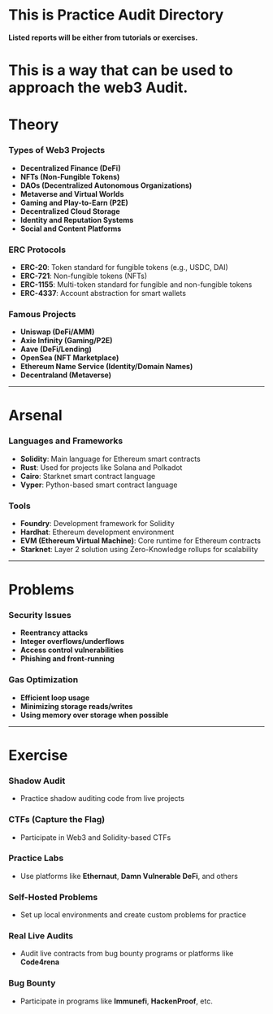 # This is Practice Audit Directory

**Listed reports will be either from tutorials or exercises.**

# This is a way that can be used to approach the web3 Audit. 

# **Theory**

### **Types of Web3 Projects**
- **Decentralized Finance (DeFi)**
- **NFTs (Non-Fungible Tokens)**
- **DAOs (Decentralized Autonomous Organizations)**
- **Metaverse and Virtual Worlds**
- **Gaming and Play-to-Earn (P2E)**
- **Decentralized Cloud Storage**
- **Identity and Reputation Systems**
- **Social and Content Platforms**

### **ERC Protocols**
- **ERC-20**: Token standard for fungible tokens (e.g., USDC, DAI)
- **ERC-721**: Non-fungible tokens (NFTs)
- **ERC-1155**: Multi-token standard for fungible and non-fungible tokens
- **ERC-4337**: Account abstraction for smart wallets

### **Famous Projects**
- **Uniswap (DeFi/AMM)**
- **Axie Infinity (Gaming/P2E)**
- **Aave (DeFi/Lending)**
- **OpenSea (NFT Marketplace)**
- **Ethereum Name Service (Identity/Domain Names)**
- **Decentraland (Metaverse)**

---

# **Arsenal**

### **Languages and Frameworks**
- **Solidity**: Main language for Ethereum smart contracts
- **Rust**: Used for projects like Solana and Polkadot
- **Cairo**: Starknet smart contract language
- **Vyper**: Python-based smart contract language

### **Tools**
- **Foundry**: Development framework for Solidity
- **Hardhat**: Ethereum development environment
- **EVM (Ethereum Virtual Machine)**: Core runtime for Ethereum contracts
- **Starknet**: Layer 2 solution using Zero-Knowledge rollups for scalability

---

# **Problems**

### **Security Issues**
- **Reentrancy attacks**
- **Integer overflows/underflows**
- **Access control vulnerabilities**
- **Phishing and front-running**

### **Gas Optimization**
- **Efficient loop usage**
- **Minimizing storage reads/writes**
- **Using memory over storage when possible**

---

# **Exercise**

### **Shadow Audit**
- Practice shadow auditing code from live projects

### **CTFs (Capture the Flag)**
- Participate in Web3 and Solidity-based CTFs

### **Practice Labs**
- Use platforms like **Ethernaut**, **Damn Vulnerable DeFi**, and others

### **Self-Hosted Problems**
- Set up local environments and create custom problems for practice

### **Real Live Audits**
- Audit live contracts from bug bounty programs or platforms like **Code4rena**

### **Bug Bounty**
- Participate in programs like **Immunefi**, **HackenProof**, etc.